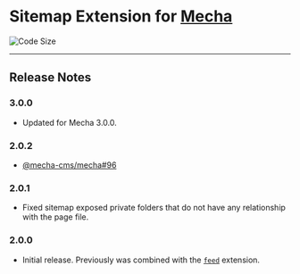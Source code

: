 Sitemap Extension for [Mecha](https://github.com/mecha-cms/mecha)
=================================================================

![Code Size](https://img.shields.io/github/languages/code-size/mecha-cms/x.sitemap?color=%23444&style=for-the-badge)

---

Release Notes
-------------

### 3.0.0

 - Updated for Mecha 3.0.0.

### 2.0.2

 - [@mecha-cms/mecha#96](https://github.com/mecha-cms/mecha/issues/96)

### 2.0.1

 - Fixed sitemap exposed private folders that do not have any relationship with the page file.

### 2.0.0

 - Initial release. Previously was combined with the [`feed`](https://github.com/mecha-cms/x.feed) extension.